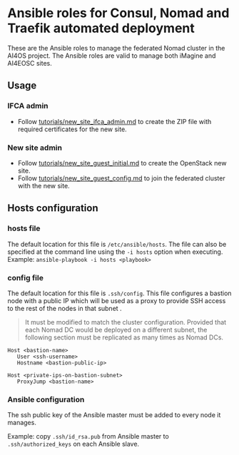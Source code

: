 # Ansible roles for Consul, Nomad and Traefik automated deployment

These are the Ansible roles to manage the federated Nomad cluster in the AI4OS project.
The Ansible roles are valid to manage both iMagine and AI4EOSC sites.

## Usage

### IFCA admin

- Follow [tutorials/new_site_ifca_admin.md](./tutorials/new_site_ifca_admin.md) to create the ZIP file with required certificates for the new site.

### New site admin

- Follow [tutorials/new_site_guest_initial.md](./new_site_guest_initial.md) to create the OpenStack new site.
- Follow [tutorials/new_site_guest_config.md](./new_site_guest_config.md) to join the federated cluster with the new site.


## Hosts configuration

### hosts file

The default location for this file is `/etc/ansible/hosts`.
The file can also be specified at the command line using the `-i hosts` option when executing. Example: `ansible-playbook -i hosts <playbook>`

### config file

The default location for this file is `.ssh/config`.
This file configures a bastion node with a public IP which will be used as a proxy to provide SSH access to the rest of the nodes in that subnet .

> It must be modified to match the cluster configuration.
Provided that each Nomad DC would be deployed on a different subnet, the following section must be replicated as many times as Nomad DCs.


```
Host <bastion-name>
   User <ssh-username>
   Hostname <bastion-public-ip>

Host <private-ips-on-bastion-subnet>
   ProxyJump <bastion-name>

```

### Ansible configuration
The ssh public key of the Ansible master must be added to every node it manages.

Example: copy `.ssh/id_rsa.pub` from Ansible master to `.ssh/authorized_keys` on each Ansible slave.
